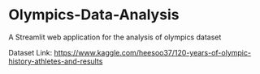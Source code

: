# Olympics-Data-Analysis

A Streamlit web application for the analysis of olympics dataset

Dataset Link: https://www.kaggle.com/heesoo37/120-years-of-olympic-history-athletes-and-results
